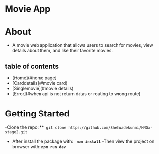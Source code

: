 # Movie App

# About
*  A movie web application that allows users to search for movies, view details about them, and like their favorite movies.

## table of contents
* [Home](#home page)
* [Carddetails](#movie card)
* [Singlemovie](#movie details)
* [Error](#when api is not return datas or routing to wrong route)

# Getting Started
-Clone the repo: **` git clone https://github.com/Shehuadekunmi/HNGx-stage2.git`
- After install the package with:  **` npm install`**
-Then view the project on browser with: **`npm run dev`**
